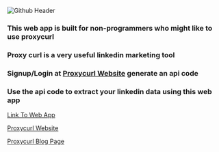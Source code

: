 ![Github Header](https://user-images.githubusercontent.com/83256563/201258837-0e8bd26a-5503-4982-b273-8343a6f350ee.png)


### This web app is built for non-programmers who might like to use proxycurl

### Proxy curl is a very useful linkedin marketing tool

### Signup/Login at [Proxycurl Website](https://nubela.co) generate an api code

### Use the api code to extract your linkedin data using this web app

[Link To Web App](https://anuoluwapods-proxycurl-py-apphomepage-r173p8.streamlit.app/)

[Proxycurl Website](https://nubela.co)

[Proxycurl Blog Page](https://nubela.co/blog/)
